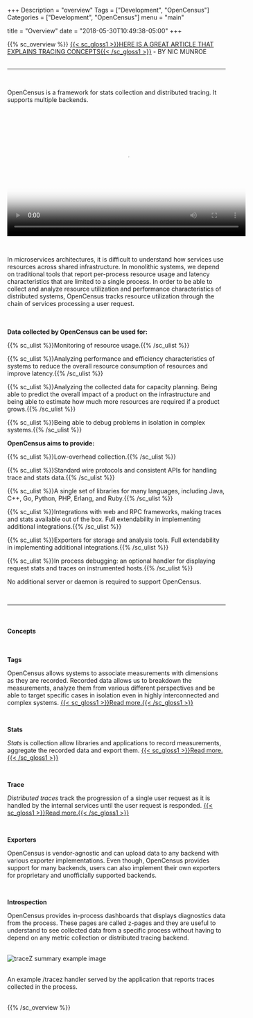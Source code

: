 +++
Description = "overview"
Tags = ["Development", "OpenCensus"]
Categories = ["Development", "OpenCensus"]
menu = "main"

title = "Overview"
date = "2018-05-30T10:49:38-05:00"
+++

{{% sc_overview %}}
[{{< sc_gloss1 >}}HERE IS A GREAT ARTICLE THAT EXPLAINS TRACING CONCEPTS{{< /sc_gloss1 >}}](https://medium.com/nikeengineering/hit-the-ground-running-with-distributed-tracing-core-concepts-ff5ad47c7058) - BY NIC MUNROE  
&nbsp;  

---
&nbsp;  

OpenCensus is a framework for stats collection and distributed tracing. It supports multiple backends.  
&nbsp; 

<div class="video-responsive">
	<video width="550px" poster="../img/vidposter.svg" controls>
		<source src="https://storage.googleapis.com/opencensusio/OpenCensusVideo.mp4" type="video/mp4">
		<p>This browser does not support the video element. <a href="https://storage.googleapis.com/opencensusio/OpenCensusVideo.mp4"><span class="gloss1">Here</span></a> is a link to the video instead.</p>
	</video>
</div>

&nbsp;  

In microservices architectures, it is difficult to understand how services use resources across shared infrastructure. In monolithic systems, we depend on traditional tools that report per-process resource usage and latency characteristics that are limited to a single process. In order to be able to collect and analyze resource utilization and performance characteristics of distributed systems, OpenCensus tracks resource utilization through the chain of services processing a user request.  
&nbsp;  
&nbsp;  

__Data collected by OpenCensus can be used for:__  

{{% sc_ulist %}}Monitoring of resource usage.{{% /sc_ulist %}}

{{% sc_ulist %}}Analyzing performance and efficiency characteristics of systems to reduce the overall resource consumption of resources and improve latency.{{% /sc_ulist %}}

{{% sc_ulist %}}Analyzing the collected data for capacity planning. Being able to predict the overall impact of a product on the infrastructure and being able to estimate how much more resources are required if a product grows.{{% /sc_ulist %}}

{{% sc_ulist %}}Being able to debug problems in isolation in complex systems.{{% /sc_ulist %}}
&nbsp;  

__OpenCensus aims to provide:__  

{{% sc_ulist %}}Low-overhead collection.{{% /sc_ulist %}}
   
{{% sc_ulist %}}Standard wire protocols and consistent APIs for handling trace and stats data.{{% /sc_ulist %}}
   
{{% sc_ulist %}}A single set of libraries for many languages, including Java, C++, Go, Python, PHP, Erlang, and Ruby.{{% /sc_ulist %}}
   
{{% sc_ulist %}}Integrations with web and RPC frameworks, making traces and stats available out of the box. Full extendability in implementing additional integrations.{{% /sc_ulist %}}
   
{{% sc_ulist %}}Exporters for storage and analysis tools. Full extendability in implementing additional integrations.{{% /sc_ulist %}}

{{% sc_ulist %}}In process debugging: an optional handler for displaying request stats and traces on instrumented hosts.{{% /sc_ulist %}}  
   
No additional server or daemon is required to support OpenCensus.

&nbsp;  

---
&nbsp;  
#### Concepts  
&nbsp;  

__Tags__  

OpenCensus allows systems to associate measurements with dimensions as they are recorded. Recorded data allows us to breakdown the measurements, analyze them from various different perspectives and be able to target specific cases in isolation even in highly interconnected and complex systems. [{{< sc_gloss1 >}}Read more.{{< /sc_gloss1 >}}](../tags/index.html)  

&nbsp;  

__Stats__  

*Stats* is collection allow libraries and applications to record measurements, aggregate the recorded data and export them. [{{< sc_gloss1 >}}Read more.{{< /sc_gloss1 >}}](../stats/index.html)  

&nbsp;  

__Trace__  

*Distributed traces* track the progression of a single user request as it is handled by the internal services until the user request is responded. [{{< sc_gloss1 >}}Read more.{{< /sc_gloss1 >}}](../trace/index.html)  

&nbsp;  

__Exporters__  

OpenCensus is vendor-agnostic and can upload data to any backend with various exporter implementations. Even though, OpenCensus provides support for many backends, users can also implement their own exporters for proprietary and unofficially supported backends.  

&nbsp;  

__Introspection__  

OpenCensus provides in-process dashboards that displays diagnostics data from the process. These pages are called z-pages and they are useful to understand to see collected data from a specific process without having to depend on any metric collection or distributed tracing backend.  

&nbsp;  
![traceZ summary example image](../img/traceZ.png "traceZ summary example image")  

&nbsp;  
An example /tracez handler served by the application that reports traces collected in the process.  
&nbsp;  

{{% /sc_overview %}}